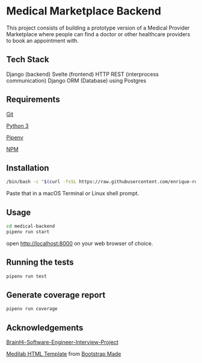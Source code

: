 # Medical Marketplace Backend

This project consists of building a prototype version of a Medical Provider Marketplace where people can find a doctor or other healthcare providers to book an appointment with.


## Tech Stack

Django (backend)
Svelte (frontend)
HTTP REST (interprocess communication)
Django ORM (Database) using Postgres


## Requirements

[Git](https://git-scm.com/book/en/v2/Getting-Started-Installing-Git)

[Python 3](https://www.python.org/downloads/)

[Pipenv](https://pipenv.pypa.io/)

[NPM](https://nodejs.org/)

## Installation

```bash
/bin/bash -c "$(curl -fsSL https://raw.githubusercontent.com/enrique-rodriguez/medical-backend/master/install/install.sh)"
```

Paste that in a macOS Terminal or Linux shell prompt.

## Usage

```bash
cd medical-backend
pipenv run start
```

open [http://localhost:8000](http://localhost:8000) on your web browser of choice.

## Running the tests

```bash
pipenv run test
```


## Generate coverage report

```bash
pipenv run coverage
```


## Acknowledgements
[BrainHi-Software-Engineer-Interview-Project](https://www.notion.so/brainhi/BrainHi-Software-Engineer-Interview-Project-c973a3794852449a818c82b4b6c9e714)

[Medilab HTML Template](https://bootstrapmade.com/medilab-free-medical-bootstrap-theme/) from [Bootstrap Made](https://bootstrapmade.com)